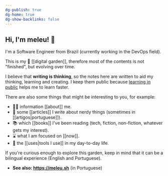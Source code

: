 ```yaml
---
dg-publish: true
dg-home: true
dg-show-backlinks: false
---
```

## Hi, I'm meleu! 👋

I'm a Software Engineer from Brazil (currently working in the DevOps field).

This is my 🌱 [[digital garden]], therefore most of the contents is not "finished", but evolving over time.

I believe that **writing is thinking**, so the notes here are written to aid my thinking, learning and creating. I keep them public because [learning in public](https://www.swyx.io/learn-in-public/) helps me to learn faster.

There are also some things that might be interesting to you, for example:

- 🧑‍💻 information [[about]] me.
- 📰 some [[articles]] I write about nerdy things (sometimes in [[artigos|portuguese]]).
- 📚 which [[books]] I've been reading (tech, fiction, non-fiction, whatever gets my interest).
- ⌛ what I am focused on [[now]].
- 🧰 the [[uses|tools I use]] in my day-to-day life.

If you're curious enough to explore this garden, keep in mind that it can be a bilingual experience (English and Portuguese).

- **See also: <https://meleu.sh>** (in Portuguese)
